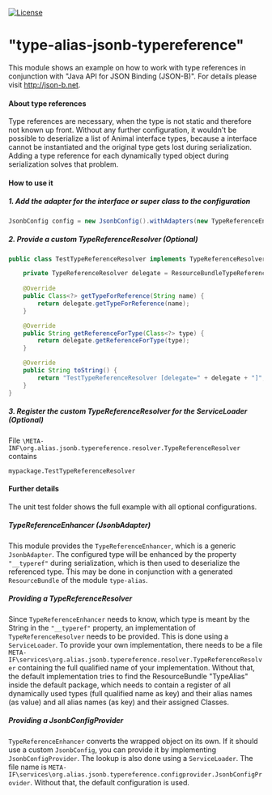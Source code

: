 [![License](https://img.shields.io/badge/License-Apache%202.0-blue.svg)](https://opensource.org/licenses/Apache-2.0)

# "type-alias-jsonb-typereference"
This module shows an example on how to work with type references in conjunction with
"Java API for JSON Binding (JSON-B)". For details please visit http://json-b.net.

#### About type references
Type references are necessary, when the type is not static and therefore not known up front. Without any further configuration, it wouldn't be possible to deserialize
a list of Animal interface types, because a interface cannot be instantiated
and the original type gets lost during serialization. Adding a type reference for each dynamically typed object during serialization solves that problem.

#### How to use it

##### 1. Add the adapter for the interface or super class to the configuration
```java
JsonbConfig config = new JsonbConfig().withAdapters(new TypeReferenceEnhancer<Animal>() {});
```
##### 2. Provide a custom TypeReferenceResolver (Optional)
```java
public class TestTypeReferenceResolver implements TypeReferenceResolver {

	private TypeReferenceResolver delegate = ResourceBundleTypeReferenceResolver.ofResourceBundleName("TypeAlias");
	
	@Override
	public Class<?> getTypeForReference(String name) {
		return delegate.getTypeForReference(name);
	}

	@Override
	public String getReferenceForType(Class<?> type) {
		return delegate.getReferenceForType(type);
	}

	@Override
	public String toString() {
		return "TestTypeReferenceResolver [delegate=" + delegate + "]";
	}
}
```
##### 3. Register the custom TypeReferenceResolver for the ServiceLoader (Optional)
File ``\META-INF\org.alias.jsonb.typereference.resolver.TypeReferenceResolver`` contains

```
mypackage.TestTypeReferenceResolver
```

#### Further details
The unit test folder shows the full example with all optional configurations.

##### TypeReferenceEnhancer (JsonbAdapter)
This module provides the ``TypeReferenceEnhancer``, which is a generic ``JsonbAdapter``.
The configured type will be enhanced by the property ``"__typeref"`` during serialization, which is then used to deserialize the referenced type. This may be done in conjunction with a generated ``ResourceBundle`` of the module  ``type-alias``. 

##### Providing a TypeReferenceResolver
Since ``TypeReferenceEnhancer`` needs to know, which type is meant by the String in the
``"__typeref"`` property, an implementation of ``TypeReferenceResolver`` needs to be provided. This is done using a ``ServiceLoader``. To provide your own implementation, 
there needs to be a file ``META-IF\services\org.alias.jsonb.typereference.resolver.TypeReferenceResolver``
containing the full qualified name of your implementation.
Without that, the default implementation tries to find the ResourceBundle "TypeAlias" inside the default package, which needs to contain a register of all dynamically used
types (full qualified name as key) and their alias names (as value) and
all alias names (as key) and their assigned Classes.

##### Providing a JsonbConfigProvider
``TypeReferenceEnhancer`` converts the wrapped object on its own.
If it should use a custom ``JsonbConfig``, you can provide it by implementing ``JsonbConfigProvider``. The lookup is also done using a ``ServiceLoader``.
The file name is ``META-IF\services\org.alias.jsonb.typereference.configprovider.JsonbConfigProvider``.
Without that, the default configuration is used. 